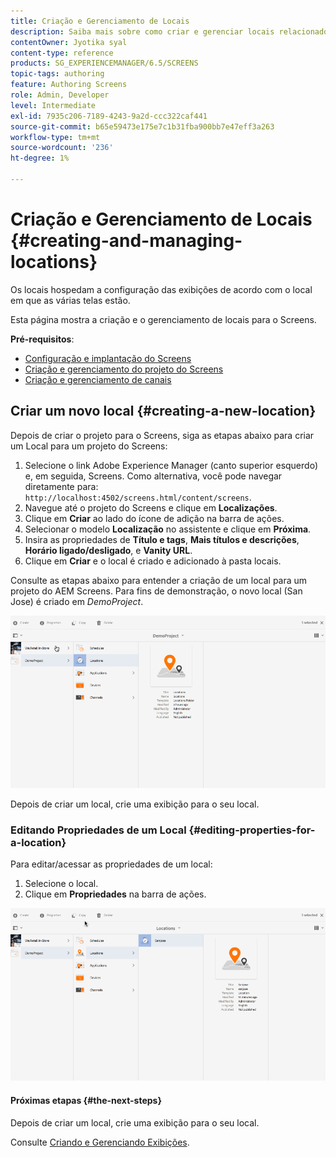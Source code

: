 ```yaml
---
title: Criação e Gerenciamento de Locais
description: Saiba mais sobre como criar e gerenciar locais relacionados ao AEM Screens.
contentOwner: Jyotika syal
content-type: reference
products: SG_EXPERIENCEMANAGER/6.5/SCREENS
topic-tags: authoring
feature: Authoring Screens
role: Admin, Developer
level: Intermediate
exl-id: 7935c206-7189-4243-9a2d-ccc322caf441
source-git-commit: b65e59473e175e7c1b31fba900bb7e47eff3a263
workflow-type: tm+mt
source-wordcount: '236'
ht-degree: 1%

---
```


# Criação e Gerenciamento de Locais {#creating-and-managing-locations}

Os locais hospedam a configuração das exibições de acordo com o local em que as várias telas estão.

Esta página mostra a criação e o gerenciamento de locais para o Screens.

**Pré-requisitos**:

* [Configuração e implantação do Screens](configuring-screens-introduction.md)
* [Criação e gerenciamento do projeto do Screens](creating-a-screens-project.md)
* [Criação e gerenciamento de canais](managing-channels.md)

## Criar um novo local {#creating-a-new-location}

Depois de criar o projeto para o Screens, siga as etapas abaixo para criar um Local para um projeto do Screens:

1. Selecione o link Adobe Experience Manager (canto superior esquerdo) e, em seguida, Screens. Como alternativa, você pode navegar diretamente para: `http://localhost:4502/screens.html/content/screens`.
1. Navegue até o projeto do Screens e clique em **Localizações**.
1. Clique em **Criar** ao lado do ícone de adição na barra de ações.
1. Selecionar o modelo **Localização** no assistente e clique em **Próxima**.
1. Insira as propriedades de **Título e tags**, **Mais títulos e descrições**, **Horário ligado/desligado**, e **Vanity URL**.
1. Clique em **Criar** e o local é criado e adicionado à pasta locais.

Consulte as etapas abaixo para entender a criação de um local para um projeto do AEM Screens. Para fins de demonstração, o novo local (San Jose) é criado em *DemoProject*.

![player2](assets/player2.gif)

Depois de criar um local, crie uma exibição para o seu local.

### Editando Propriedades de um Local {#editing-properties-for-a-location}

Para editar/acessar as propriedades de um local:

1. Selecione o local.
1. Clique em **Propriedades** na barra de ações.

![player3](assets/player3.gif)

#### Próximas etapas {#the-next-steps}

Depois de criar um local, crie uma exibição para o seu local.

Consulte [Criando e Gerenciando Exibições](managing-displays.md).
